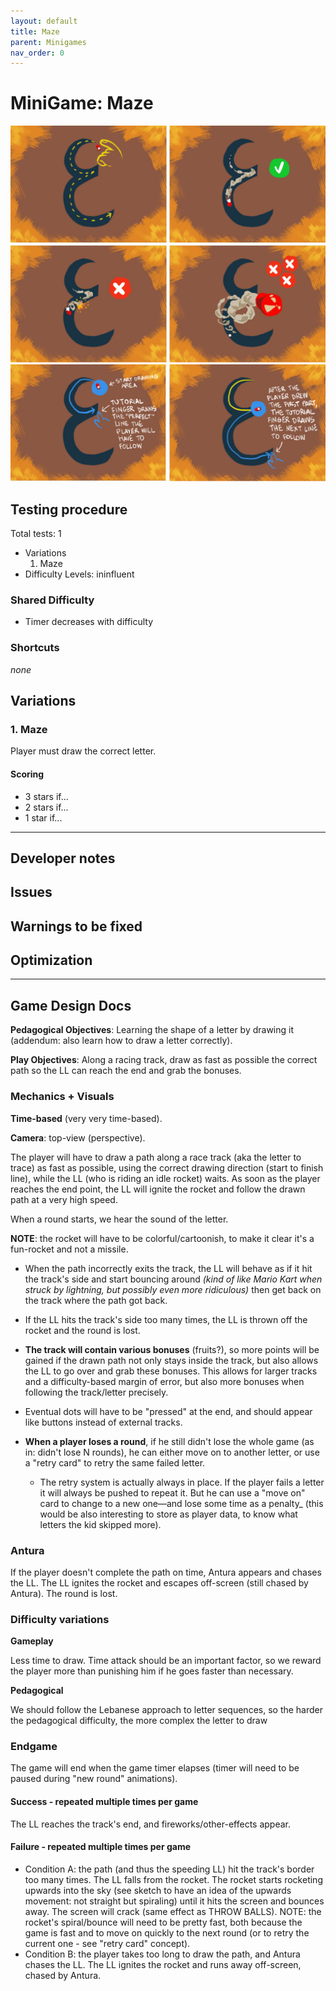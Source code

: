 ```yaml
---
layout: default
title: Maze
parent: Minigames
nav_order: 0
---
```

# MiniGame: Maze

![](images/Maze.jpg)
![](images/MazeTutorial.jpg)

## Testing procedure
Total tests: 1
- Variations
	1. Maze
- Difficulty Levels: ininfluent

### Shared Difficulty
- Timer decreases with difficulty

### Shortcuts
_none_

## Variations

### 1. Maze
Player must draw the correct letter.

#### Scoring
- 3 stars if...
- 2 stars if...
- 1 star if...
---
## Developer notes

## Issues

## Warnings to be fixed

## Optimization

---

## Game Design Docs

**Pedagogical Objectives**: Learning the shape of a letter by drawing it (addendum: also learn how to draw a letter correctly).

**Play Objectives**: Along a racing track, draw as fast as possible the correct path so the LL can reach the end and grab the bonuses.

### Mechanics + Visuals

**Time-based** (very very time-based).

**Camera**: top-view (perspective).

The player will have to draw a path along a race track (aka the letter to trace) as fast as possible, using the correct drawing direction (start to finish line), while the LL (who is riding an idle rocket) waits. As soon as the player reaches the end point, the LL will ignite the rocket and follow the drawn path at a very high speed.

When a round starts, we hear the sound of the letter.

**NOTE**: the rocket will have to be colorful/cartoonish, to make it clear it's a fun-rocket and not a missile.

- When the path incorrectly exits the track, the LL will behave as if it hit the track's side and start bouncing around _(kind of like Mario Kart when struck by lightning, but possibly even more ridiculous)_ then get back on the track where the path got back.
- If the LL hits the track's side too many times, the LL is thrown off the rocket and the round is lost.
- **The track will contain various bonuses** (fruits?), so more points will be gained if the drawn path not only stays inside the track, but also allows the LL to go over and grab these bonuses. This allows for larger tracks and a difficulty-based margin of error, but also more bonuses when following the track/letter precisely.
- Eventual dots will have to be "pressed" at the end, and should appear like buttons instead of external tracks.
- **When a player loses a round**, if he still didn't lose the whole game (as in: didn't lose N rounds), he can either move on to another letter, or use a "retry card" to retry the same failed letter.

  - The retry system is actually always in place. If the player fails a letter it will always be pushed to repeat it. But he can use a "move on" card to change to a new one—and lose some time as a penalty_ (this would be also interesting to store as player data, to know what letters the kid skipped more).

### Antura

If the player doesn't complete the path on time, Antura appears and chases the LL. The LL ignites the rocket and escapes off-screen (still chased by Antura). The round is lost.

### Difficulty variations
**Gameplay**

Less time to draw.
Time attack should be an important factor, so we reward the player more than punishing him if he goes faster than necessary.

**Pedagogical**

We should follow the Lebanese approach to letter sequences, so the harder the pedagogical difficulty, the more complex the letter to draw

### Endgame

The game will end when the game timer elapses (timer will need to be paused during "new round" animations).

#### Success - repeated multiple times per game

The LL reaches the track's end, and fireworks/other-effects appear.

#### Failure - repeated multiple times per game

- Condition A: the path (and thus the speeding LL) hit the track's border too many times. The LL falls from the rocket. The rocket starts rocketing upwards into the sky (see sketch to have an idea of the upwards movement: not straight but spiraling) until it hits the screen and bounces away. The screen will crack (same effect as THROW BALLS).
NOTE: the rocket's spiral/bounce will need to be pretty fast, both because the game is fast and to move on quickly to the next round (or to retry the current one - see "retry card" concept).
- Condition B: the player takes too long to draw the path, and Antura chases the LL. The LL ignites the rocket and runs away off-screen, chased by Antura.
